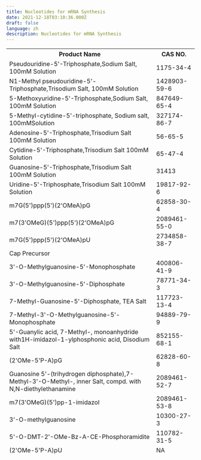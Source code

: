```yaml
---
title: Nucleotides for mRNA Synthesis
date: 2021-12-18T03:10:36.000Z
draft: false
language: zh
description: Nucleotides for mRNA Synthesis
---
```


<section class="lg:pb-24">
  <div class="max-w-screen-md px-4 mx-auto cmd:px-0">
<table class="border-collapse table-auto w-full text-sm">
<thead>
    <tr class="bg-slate-5">
        <th class="border dark:border-slate-600 font-medium p-4 pl-8 pt-3 pb-3 text-slate-400 dark:text-slate-200 text-left">Product Name</th>
        <th class="border dark:border-slate-600 font-medium p-4 pl-8 pt-3 pb-3 text-slate-400 dark:text-slate-200 text-left">CAS NO.</th>
    </tr>
    <thead>
    <tr>
        <td class="border border-slate-200 dark:border-slate-600 p-4 pl-8 text-slate-500 dark:text-slate-400">Pseudouridine-5'-Triphosphate,Sodium Salt, 100mM Solution	</td>
        <td class="border border-slate-200 dark:border-slate-600 p-4 pl-8 text-slate-500 dark:text-slate-400 whitespace-nowrap">1175-34-4</td>
    </tr>
    <tr>
        <td class="border border-slate-200 dark:border-slate-600 p-4 pl-8 text-slate-500 dark:text-slate-400">N1-Methyl pseudouridine-5'-Triphosphate,Trisodium Salt, 100mM Solution	</td>
        <td class="border border-slate-200 dark:border-slate-600 p-4 pl-8 text-slate-500 dark:text-slate-400 whitespace-nowrap">1428903-59-6</td>
    </tr>
    <tr>
        <td class="border border-slate-200 dark:border-slate-600 p-4 pl-8 text-slate-500 dark:text-slate-400">5-Methoxyuridine-5'-Triphosphate,Sodium Salt, 100mM Solution	</td>
        <td class="border border-slate-200 dark:border-slate-600 p-4 pl-8 text-slate-500 dark:text-slate-400 whitespace-nowrap">847649-65-4</td>
    </tr>
    <tr>
        <td class="border border-slate-200 dark:border-slate-600 p-4 pl-8 text-slate-500 dark:text-slate-400">5-Methyl-cytidine-5'-triphosphate, Sodium salt, 100mMSolution	</td>
        <td class="border border-slate-200 dark:border-slate-600 p-4 pl-8 text-slate-500 dark:text-slate-400 whitespace-nowrap">327174-86-7</td>
    </tr>
    <tr>
        <td class="border border-slate-200 dark:border-slate-600 p-4 pl-8 text-slate-500 dark:text-slate-400">Adenosine-5'-Triphosphate,Trisodium Salt 100mM Solution</td>
        <td class="border border-slate-200 dark:border-slate-600 p-4 pl-8 text-slate-500 dark:text-slate-400 whitespace-nowrap">56-65-5</td>
    </tr>
    <tr>
        <td class="border border-slate-200 dark:border-slate-600 p-4 pl-8 text-slate-500 dark:text-slate-400">Cytidine-5'-Triphosphate,Trisodium Salt 100mM Solution	</td>
        <td class="border border-slate-200 dark:border-slate-600 p-4 pl-8 text-slate-500 dark:text-slate-400 whitespace-nowrap">65-47-4</td>
    </tr>
    <tr>
        <td class="border border-slate-200 dark:border-slate-600 p-4 pl-8 text-slate-500 dark:text-slate-400">Guanosine-5'-Triphosphate,Trisodium Salt 100mM Solution	</td>
        <td class="border border-slate-200 dark:border-slate-600 p-4 pl-8 text-slate-500 dark:text-slate-400 whitespace-nowrap">31413</td>
    </tr>
    <tr>
        <td class="border border-slate-200 dark:border-slate-600 p-4 pl-8 text-slate-500 dark:text-slate-400">Uridine-5'-Triphosphate,Trisodium Salt 100mM Solution</td>
        <td class="border border-slate-200 dark:border-slate-600 p-4 pl-8 text-slate-500 dark:text-slate-400 whitespace-nowrap">19817-92-6</td>
    </tr>
    <tr>
        <td class="border border-slate-200 dark:border-slate-600 p-4 pl-8 text-slate-500 dark:text-slate-400">m7G(5')ppp(5')(2'OMeA)pG	</td>
        <td class="border border-slate-200 dark:border-slate-600 p-4 pl-8 text-slate-500 dark:text-slate-400 whitespace-nowrap">62858-30-4</td>
    </tr>
    <tr>
        <td class="border border-slate-200 dark:border-slate-600 p-4 pl-8 text-slate-500 dark:text-slate-400">m7(3'OMeG)(5')ppp(5')(2'OMeA)pG	</td>
        <td class="border border-slate-200 dark:border-slate-600 p-4 pl-8 text-slate-500 dark:text-slate-400 whitespace-nowrap">2089461-55-0</td>
    </tr>
    <tr>
        <td class="border border-slate-200 dark:border-slate-600 p-4 pl-8 text-slate-500 dark:text-slate-400">m7G(5')ppp(5')(2'OMeA)pU	</td>
        <td class="border border-slate-200 dark:border-slate-600 p-4 pl-8 text-slate-500 dark:text-slate-400 whitespace-nowrap">2734858-38-7</td>
    </tr>
    <tr>
        <td class="border border-slate-200 dark:border-slate-600 p-4 pl-8 text-slate-500 dark:text-slate-400">Cap Precursor	</td>
        <td class="border border-slate-200 dark:border-slate-600 p-4 pl-8 text-slate-500 dark:text-slate-400 whitespace-nowrap"></td>
    </tr>
    <tr>
        <td class="border border-slate-200 dark:border-slate-600 p-4 pl-8 text-slate-500 dark:text-slate-400">3'-O-Methylguanosine-5'-Monophosphate</td>
        <td class="border border-slate-200 dark:border-slate-600 p-4 pl-8 text-slate-500 dark:text-slate-400 whitespace-nowrap">400806-41-9 </td>
    </tr>
    <tr>
        <td class="border border-slate-200 dark:border-slate-600 p-4 pl-8 text-slate-500 dark:text-slate-400">3'-O-Methylguanosine-5'-Diphosphate	</td>
        <td class="border border-slate-200 dark:border-slate-600 p-4 pl-8 text-slate-500 dark:text-slate-400 whitespace-nowrap">78771-34-3 </td>
    </tr>
    <tr>
        <td class="border border-slate-200 dark:border-slate-600 p-4 pl-8 text-slate-500 dark:text-slate-400">7-Methyl-Guanosine-5'-Diphosphate, TEA Salt	</td>
        <td class="border border-slate-200 dark:border-slate-600 p-4 pl-8 text-slate-500 dark:text-slate-400 whitespace-nowrap">117723-13-4</td>
    </tr>
    <tr>
        <td class="border border-slate-200 dark:border-slate-600 p-4 pl-8 text-slate-500 dark:text-slate-400">7-Methyl-3'-O-Methylguanosine-5'-Monophosphate</td>
        <td class="border border-slate-200 dark:border-slate-600 p-4 pl-8 text-slate-500 dark:text-slate-400 whitespace-nowrap">94889-79-9 </td>
    </tr>
    <tr>
        <td class="border border-slate-200 dark:border-slate-600 p-4 pl-8 text-slate-500 dark:text-slate-400">5'-Guanylic acid, 7-Methyl-, monoanhydride with1H-imidazol-1-ylphosphonic acid, Disodium Salt	</td>
        <td class="border border-slate-200 dark:border-slate-600 p-4 pl-8 text-slate-500 dark:text-slate-400 whitespace-nowrap">852155-68-1</td>
    </tr>
    <tr>
        <td class="border border-slate-200 dark:border-slate-600 p-4 pl-8 text-slate-500 dark:text-slate-400">(2'OMe-5'P-A)pG	</td>
        <td class="border border-slate-200 dark:border-slate-600 p-4 pl-8 text-slate-500 dark:text-slate-400 whitespace-nowrap">62828-60-8 </td>
    </tr>
    <tr>
        <td class="border border-slate-200 dark:border-slate-600 p-4 pl-8 text-slate-500 dark:text-slate-400">Guanosine 5'-(trihydrogen diphosphate),7-Methyl-3'-O-Methyl-, inner Salt, compd. with N,N-diethylethanamine	</td>
        <td class="border border-slate-200 dark:border-slate-600 p-4 pl-8 text-slate-500 dark:text-slate-400 whitespace-nowrap">2089461-52-7</td>
    </tr>
    <tr>
        <td class="border border-slate-200 dark:border-slate-600 p-4 pl-8 text-slate-500 dark:text-slate-400">m7(3'OMeG)(5')pp-1-imidazol	</td>
        <td class="border border-slate-200 dark:border-slate-600 p-4 pl-8 text-slate-500 dark:text-slate-400 whitespace-nowrap">2089461-53-8</td>
    </tr>
    <tr>
        <td class="border border-slate-200 dark:border-slate-600 p-4 pl-8 text-slate-500 dark:text-slate-400">3'-O-methylguanosine	</td>
        <td class="border border-slate-200 dark:border-slate-600 p-4 pl-8 text-slate-500 dark:text-slate-400 whitespace-nowrap">10300-27-3 </td>
    </tr>
    <tr>
        <td class="border border-slate-200 dark:border-slate-600 p-4 pl-8 text-slate-500 dark:text-slate-400">5'-O-DMT-2'-OMe-Bz-A-CE-Phosphoramidite	</td>
        <td class="border border-slate-200 dark:border-slate-600 p-4 pl-8 text-slate-500 dark:text-slate-400 whitespace-nowrap">110782-31-5 </td>
    </tr>
    <tr>
        <td class="border border-slate-200 dark:border-slate-600 p-4 pl-8 text-slate-500 dark:text-slate-400">(2'OMe-5'P-A)pU	</td>
        <td class="border border-slate-200 dark:border-slate-600 p-4 pl-8 text-slate-500 dark:text-slate-400 whitespace-nowrap">NA</td>
    </tr>
</table>

  </div>
</section>
